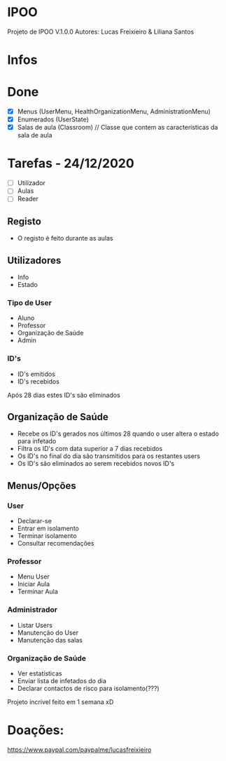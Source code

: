 # IPOO
Projeto de IPOO
V.1.0.0
Autores: Lucas Freixieiro & Liliana Santos

# Infos

# Done
- [x] Menus (UserMenu, HealthOrganizationMenu, AdministrationMenu)
- [x] Enumerados (UserState)
- [x] Salas de aula (Classroom) // Classe que contem as caracteristicas da sala de aula

# Tarefas - 24/12/2020
- [ ] Utilizador
- [ ] Aulas
- [ ] Reader

## Registo
* O registo é feito durante as aulas

## Utilizadores

* Info
* Estado

### Tipo de User 
* Aluno
* Professor
* Organização de Saúde
* Admin

### ID's

* ID's emitidos
* ID's recebidos

Após 28 dias estes ID's são eliminados

## Organização de Saúde

* Recebe os ID's gerados nos últimos 28 quando o user altera o estado para infetado
* Filtra os ID's com data superior a 7 dias recebidos
* Os ID's no final do dia são transmitidos para os restantes users
* Os ID's são eliminados ao serem recebidos novos ID's

## Menus/Opções

### User
* Declarar-se
* Entrar em isolamento
* Terminar isolamento
* Consultar recomendações

### Professor
* Menu User
* Iniciar Aula
* Terminar Aula

### Administrador
* Listar Users
* Manutenção do User
* Manutenção das salas

### Organização de Saúde
* Ver estatísticas
* Enviar lista de infetados do dia
* Declarar contactos de risco para isolamento(???)


Projeto incrível feito em 1 semana xD

# Doações: 
https://www.paypal.com/paypalme/lucasfreixieiro
